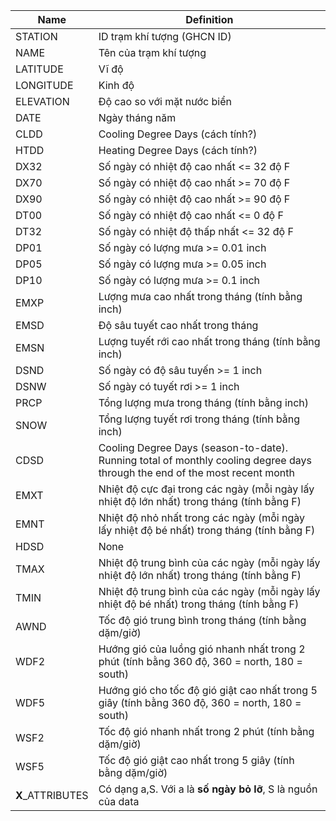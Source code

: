 | Name              | Definition |
| ----------        | ------------ |
| STATION           | ID trạm khí tượng (GHCN ID) |
| NAME              | Tên của trạm khí tượng |
| LATITUDE          | Vĩ độ |
| LONGITUDE         | Kinh độ |
| ELEVATION         | Độ cao so với mặt nước biển |
| DATE              | Ngày tháng năm |
| CLDD              | Cooling Degree Days (cách tính?) |
| HTDD              | Heating Degree Days (cách tính?) |
| DX32              | Số ngày có nhiệt độ cao nhất <= 32 độ F |
| DX70              | Số ngày có nhiệt độ cao nhất >= 70 độ F |
| DX90              | Số ngày có nhiệt độ cao nhất >= 90 độ F |
| DT00              | Số ngày có nhiệt độ cao nhất <= 0 độ F |
| DT32              | Số ngày có nhiệt độ thấp nhất <= 32 độ F |
| DP01              | Số ngày có lượng mưa >= 0.01 inch |
| DP05              | Số ngày có lượng mưa >= 0.05 inch |
| DP10              | Số ngày có lượng mưa >= 0.1 inch |
| EMXP              | Lượng mưa cao nhất trong tháng (tính bằng inch) |
| EMSD              | Độ sâu tuyết cao nhất trong tháng |
| EMSN              | Lượng tuyết rới cao nhất trong tháng (tính bằng inch) |
| DSND              | Số ngày có độ sâu tuyến >= 1 inch |
| DSNW              | Số ngày có tuyết rơi >= 1 inch |
| PRCP              | Tổng lượng mưa trong tháng (tính bằng inch) |
| SNOW              | Tổng lượng tuyết rơi trong tháng (tính bằng inch) |
| CDSD              | Cooling Degree Days (season-to-date). Running total of monthly cooling degree days through the end of the most recent month |
| EMXT              | Nhiệt độ cực đại trong các ngày (mỗi ngày lấy nhiệt độ lớn nhất) trong tháng (tính bằng F) |
| EMNT              | Nhiệt độ nhỏ nhất trong các ngày (mỗi ngày lấy nhiệt độ bé nhất) trong tháng (tính bằng F) |
| HDSD              | None |
| TMAX              | Nhiệt độ trung bình của các ngày (mỗi ngày lấy nhiệt độ lớn nhất) trong tháng (tính bằng F) |
| TMIN              | Nhiệt độ trung bình của các ngày (mỗi ngày lấy nhiệt độ bé nhất) trong tháng (tính bằng F) |
| AWND              | Tốc độ gió trung bình trong tháng (tính bằng dặm/giờ) |
| WDF2              | Hướng gió của luồng gió nhanh nhất trong 2 phút (tính bằng 360 độ, 360 = north, 180 = south) |
| WDF5              | Hướng gió cho tốc độ gió giật cao nhất trong 5 giây (tính bằng 360 độ, 360 = north, 180 = south) |
| WSF2              | Tốc độ gió nhanh nhất trong 2 phút (tính bằng dặm/giờ) |
| WSF5              | Tốc độ gió giật cao nhất trong 5 giây (tính bằng dặm/giờ) |
| **X**_ATTRIBUTES  | Có dạng a,S. Với a là **số ngày bỏ lỡ**, S là nguồn của data |